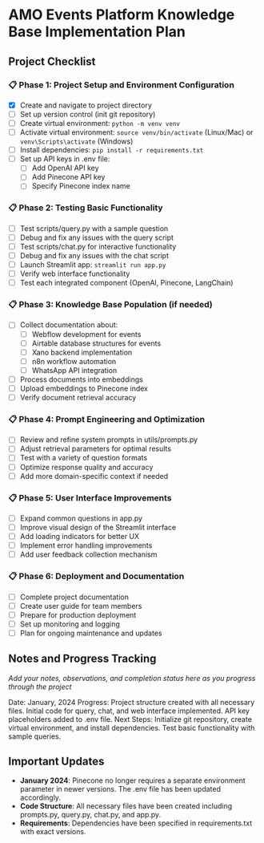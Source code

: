 # AMO Events Platform Knowledge Base Implementation Plan

## Project Checklist

### 📋 Phase 1: Project Setup and Environment Configuration
- [x] Create and navigate to project directory
- [ ] Set up version control (init git repository)
- [ ] Create virtual environment: `python -m venv venv`
- [ ] Activate virtual environment: `source venv/bin/activate` (Linux/Mac) or `venv\Scripts\activate` (Windows)
- [ ] Install dependencies: `pip install -r requirements.txt`
- [ ] Set up API keys in .env file:
  - [ ] Add OpenAI API key
  - [ ] Add Pinecone API key
  - [ ] Specify Pinecone index name
  
### 📋 Phase 2: Testing Basic Functionality
- [ ] Test scripts/query.py with a sample question
- [ ] Debug and fix any issues with the query script
- [ ] Test scripts/chat.py for interactive functionality
- [ ] Debug and fix any issues with the chat script
- [ ] Launch Streamlit app: `streamlit run app.py`
- [ ] Verify web interface functionality
- [ ] Test each integrated component (OpenAI, Pinecone, LangChain)

### 📋 Phase 3: Knowledge Base Population (if needed)
- [ ] Collect documentation about:
  - [ ] Webflow development for events
  - [ ] Airtable database structures for events
  - [ ] Xano backend implementation
  - [ ] n8n workflow automation
  - [ ] WhatsApp API integration
- [ ] Process documents into embeddings
- [ ] Upload embeddings to Pinecone index
- [ ] Verify document retrieval accuracy

### 📋 Phase 4: Prompt Engineering and Optimization
- [ ] Review and refine system prompts in utils/prompts.py
- [ ] Adjust retrieval parameters for optimal results
- [ ] Test with a variety of question formats
- [ ] Optimize response quality and accuracy
- [ ] Add more domain-specific context if needed

### 📋 Phase 5: User Interface Improvements
- [ ] Expand common questions in app.py
- [ ] Improve visual design of the Streamlit interface
- [ ] Add loading indicators for better UX
- [ ] Implement error handling improvements
- [ ] Add user feedback collection mechanism

### 📋 Phase 6: Deployment and Documentation
- [ ] Complete project documentation
- [ ] Create user guide for team members
- [ ] Prepare for production deployment
- [ ] Set up monitoring and logging
- [ ] Plan for ongoing maintenance and updates

## Notes and Progress Tracking

*Add your notes, observations, and completion status here as you progress through the project*

Date: January, 2024
Progress: Project structure created with all necessary files. Initial code for query, chat, and web interface implemented. API key placeholders added to .env file.
Next Steps: Initialize git repository, create virtual environment, and install dependencies. Test basic functionality with sample queries.

## Important Updates

- **January 2024**: Pinecone no longer requires a separate environment parameter in newer versions. The .env file has been updated accordingly.
- **Code Structure**: All necessary files have been created including prompts.py, query.py, chat.py, and app.py.
- **Requirements**: Dependencies have been specified in requirements.txt with exact versions. 
